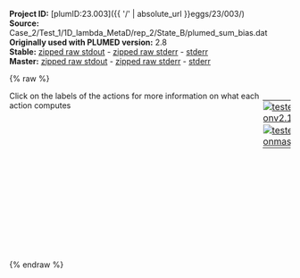 **Project ID:** [plumID:23.003]({{ '/' | absolute_url }}eggs/23/003/)  
**Source:** Case_2/Test_1/1D_lambda_MetaD/rep_2/State_B/plumed_sum_bias.dat  
**Originally used with PLUMED version:** 2.8  
**Stable:** [zipped raw stdout](plumed_sum_bias.dat.plumed.stdout.txt.zip) - [zipped raw stderr](plumed_sum_bias.dat.plumed.stderr.txt.zip) - [stderr](plumed_sum_bias.dat.plumed.stderr)  
**Master:** [zipped raw stdout](plumed_sum_bias.dat.plumed_master.stdout.txt.zip) - [zipped raw stderr](plumed_sum_bias.dat.plumed_master.stderr.txt.zip) - [stderr](plumed_sum_bias.dat.plumed_master.stderr)  

{% raw %}
<div style="width: 100%; float:left">
<div style="width: 90%; float:left" id="value_details_data/Case_2/Test_1/1D_lambda_MetaD/rep_2/State_B/plumed_sum_bias.dat"> Click on the labels of the actions for more information on what each action computes </div>
<div style="width: 10%; float:left"><table><tr><td style="padding:1px"><a href="plumed_sum_bias.dat.plumed.stderr"><img src="https://img.shields.io/badge/v2.10-passing-green.svg" alt="tested onv2.10" /></a></td></tr><tr><td style="padding:1px"><a href="plumed_sum_bias.dat.plumed_master.stderr"><img src="https://img.shields.io/badge/master-passing-green.svg" alt="tested onmaster" /></a></td></tr></table></div></div>
<pre style="width=97%;">
<span id="data/Case_2/Test_1/1D_lambda_MetaD/rep_2/State_B/plumed_sum_bias.datdeflambda_short"><b name="data/Case_2/Test_1/1D_lambda_MetaD/rep_2/State_B/plumed_sum_bias.datlambda" onclick='showPath("data/Case_2/Test_1/1D_lambda_MetaD/rep_2/State_B/plumed_sum_bias.dat","data/Case_2/Test_1/1D_lambda_MetaD/rep_2/State_B/plumed_sum_bias.datlambda","data/Case_2/Test_1/1D_lambda_MetaD/rep_2/State_B/plumed_sum_bias.datlambda","black")'>lambda</b><span style="display:none;" id="data/Case_2/Test_1/1D_lambda_MetaD/rep_2/State_B/plumed_sum_bias.datlambda">The READ action with label <b>lambda</b> calculates the following quantities:<table  align="center" frame="void" width="95%" cellpadding="5%"><tr><td width="5%"><b> Quantity </b>  </td><td width="5%"><b> Type </b>  </td><td><b> Description </b> </td></tr><tr><td width="5%">lambda</td><td width="5%"><font color="black">scalar</font></td><td>the value calculated by this action</td></tr></table></span>: <span class="plumedtooltip" style="color:green">READ<span class="right">Read quantities from a colvar file. This action has <a class="toggler" href='javascript:;' onclick='toggleDisplay("data/Case_2/Test_1/1D_lambda_MetaD/rep_2/State_B/plumed_sum_bias.datdeflambda");'>hidden defaults</a>. <a href="https://www.plumed.org/doc-master/user-doc/html/_r_e_a_d.html">More details</a><i></i></span></span> <span class="plumedtooltip">FILE<span class="right">the name of the file from which to read these quantities<i></i></span></span>=COLVAR_fake <span class="plumedtooltip">VALUES<span class="right">the values to read from the file<i></i></span></span>=<b name="data/Case_2/Test_1/1D_lambda_MetaD/rep_2/State_B/plumed_sum_bias.datlambda">lambda</b> <span class="plumedtooltip">IGNORE_TIME<span class="right"> ignore the time in the colvar file<i></i></span></span> <span class="plumedtooltip">IGNORE_FORCES<span class="right"> use this flag if the forces added by any bias can be safely ignored<i></i></span></span>
</span><span id="data/Case_2/Test_1/1D_lambda_MetaD/rep_2/State_B/plumed_sum_bias.datdeflambda_long" style="display:none;"><b name="data/Case_2/Test_1/1D_lambda_MetaD/rep_2/State_B/plumed_sum_bias.datlambda" onclick='showPath("data/Case_2/Test_1/1D_lambda_MetaD/rep_2/State_B/plumed_sum_bias.dat","data/Case_2/Test_1/1D_lambda_MetaD/rep_2/State_B/plumed_sum_bias.datlambda","data/Case_2/Test_1/1D_lambda_MetaD/rep_2/State_B/plumed_sum_bias.datlambda","black")'>lambda</b>: <span class="plumedtooltip" style="color:green">READ<span class="right">Read quantities from a colvar file. This action uses the <a class="toggler" href='javascript:;' onclick='toggleDisplay("data/Case_2/Test_1/1D_lambda_MetaD/rep_2/State_B/plumed_sum_bias.datdeflambda");'>defaults shown here</a>. <a href="https://www.plumed.org/doc-master/user-doc/html/_r_e_a_d.html">More details</a><i></i></span></span> <span class="plumedtooltip">FILE<span class="right">the name of the file from which to read these quantities<i></i></span></span>=COLVAR_fake <span class="plumedtooltip">VALUES<span class="right">the values to read from the file<i></i></span></span>=<b name="data/Case_2/Test_1/1D_lambda_MetaD/rep_2/State_B/plumed_sum_bias.datlambda">lambda</b> <span class="plumedtooltip">IGNORE_TIME<span class="right"> ignore the time in the colvar file<i></i></span></span> <span class="plumedtooltip">IGNORE_FORCES<span class="right"> use this flag if the forces added by any bias can be safely ignored<i></i></span></span>  <span class="plumedtooltip">STRIDE<span class="right"> the frequency with which the file should be read<i></i></span></span>=1 <span class="plumedtooltip">EVERY<span class="right"> only read every nth line of the colvar file<i></i></span></span>=1
</span><br/><span class="plumedtooltip" style="color:green">METAD<span class="right">Used to performed metadynamics on one or more collective variables. <a href="https://www.plumed.org/doc-master/user-doc/html/_m_e_t_a_d.html" style="color:green">More details</a><i></i></span></span> ...
<span class="plumedtooltip">ARG<span class="right">the labels of the scalars on which the bias will act<i></i></span></span>=<b name="data/Case_2/Test_1/1D_lambda_MetaD/rep_2/State_B/plumed_sum_bias.datlambda">lambda</b> 
<span class="plumedtooltip">SIGMA<span class="right">the widths of the Gaussian hills<i></i></span></span>=0.01     
<span class="plumedtooltip">HEIGHT<span class="right">the heights of the Gaussian hills<i></i></span></span>=0
<span class="plumedtooltip">PACE<span class="right">the frequency for hill addition<i></i></span></span>=5000000        
<span class="plumedtooltip">GRID_MIN<span class="right">the lower bounds for the grid<i></i></span></span>=0   
<span class="plumedtooltip">GRID_MAX<span class="right">the upper bounds for the grid<i></i></span></span>=19   
<span class="plumedtooltip">GRID_BIN<span class="right">the number of bins for the grid<i></i></span></span>=19
<span class="plumedtooltip">TEMP<span class="right">the system temperature - this is only needed if you are doing well-tempered metadynamics<i></i></span></span>=298
<span class="plumedtooltip">BIASFACTOR<span class="right">use well tempered metadynamics and use this bias factor<i></i></span></span>=60
<span class="plumedtooltip">LABEL<span class="right">a label for the action so that its output can be referenced in the input to other actions<i></i></span></span>=<b name="data/Case_2/Test_1/1D_lambda_MetaD/rep_2/State_B/plumed_sum_bias.datmetad" onclick='showPath("data/Case_2/Test_1/1D_lambda_MetaD/rep_2/State_B/plumed_sum_bias.dat","data/Case_2/Test_1/1D_lambda_MetaD/rep_2/State_B/plumed_sum_bias.datmetad","data/Case_2/Test_1/1D_lambda_MetaD/rep_2/State_B/plumed_sum_bias.datmetad","black")'>metad</b><span style="display:none;" id="data/Case_2/Test_1/1D_lambda_MetaD/rep_2/State_B/plumed_sum_bias.datmetad">The METAD action with label <b>metad</b> calculates the following quantities:<table  align="center" frame="void" width="95%" cellpadding="5%"><tr><td width="5%"><b> Quantity </b>  </td><td width="5%"><b> Type </b>  </td><td><b> Description </b> </td></tr><tr><td width="5%">metad.bias</td><td width="5%"><font color="black">scalar</font></td><td>the instantaneous value of the bias potential</td></tr></table></span>    
<span class="plumedtooltip">FILE<span class="right"> a file in which the list of added hills is stored<i></i></span></span>=HILLS_1D_modified_fake
<span class="plumedtooltip">RESTART<span class="right">allows per-action setting of restart (YES/NO/AUTO)<i></i></span></span>=YES
... METAD
<br/><span class="plumedtooltip" style="color:green">PRINT<span class="right">Print quantities to a file. <a href="https://www.plumed.org/doc-master/user-doc/html/_p_r_i_n_t.html" style="color:green">More details</a><i></i></span></span> <span class="plumedtooltip">STRIDE<span class="right"> the frequency with which the quantities of interest should be output<i></i></span></span>=1 <span class="plumedtooltip">ARG<span class="right">the labels of the values that you would like to print to the file<i></i></span></span>=<b name="data/Case_2/Test_1/1D_lambda_MetaD/rep_2/State_B/plumed_sum_bias.datlambda">lambda</b>,<b name="data/Case_2/Test_1/1D_lambda_MetaD/rep_2/State_B/plumed_sum_bias.datmetad">metad.bias</b> <span class="plumedtooltip">FILE<span class="right">the name of the file on which to output these quantities<i></i></span></span>=COLVAR_SUM_BIAS
</pre>
{% endraw %}
